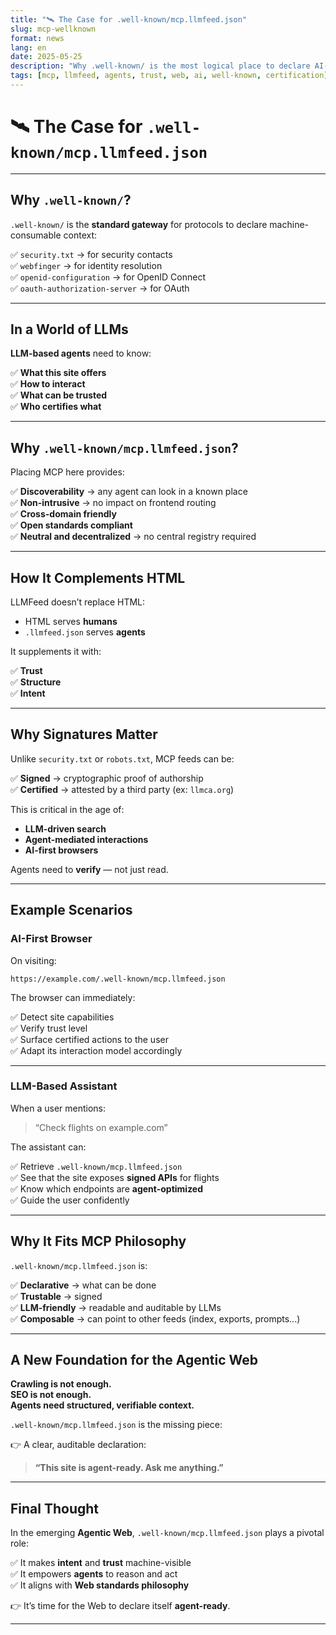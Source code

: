 ```yaml
---
title: "🛰️ The Case for .well-known/mcp.llmfeed.json"
slug: mcp-wellknown
format: news
lang: en
date: 2025-05-25
description: "Why .well-known/ is the most logical place to declare AI-ready interfaces — and why signatures matter."
tags: [mcp, llmfeed, agents, trust, web, ai, well-known, certification]
---
```


# 🛰️ The Case for `.well-known/mcp.llmfeed.json`

---

## Why `.well-known/`?

`.well-known/` is the **standard gateway** for protocols to declare machine-consumable context:

✅ `security.txt` → for security contacts  
✅ `webfinger` → for identity resolution  
✅ `openid-configuration` → for OpenID Connect  
✅ `oauth-authorization-server` → for OAuth  

---

## In a World of LLMs

**LLM-based agents** need to know:

✅ **What this site offers**  
✅ **How to interact**  
✅ **What can be trusted**  
✅ **Who certifies what**  

---

## Why `.well-known/mcp.llmfeed.json`?

Placing MCP here provides:

✅ **Discoverability** → any agent can look in a known place  
✅ **Non-intrusive** → no impact on frontend routing  
✅ **Cross-domain friendly**  
✅ **Open standards compliant**  
✅ **Neutral and decentralized** → no central registry required  

---

## How It Complements HTML

LLMFeed doesn’t replace HTML:

- HTML serves **humans**  
- `.llmfeed.json` serves **agents**

It supplements it with:

✅ **Trust**  
✅ **Structure**  
✅ **Intent**  

---

## Why Signatures Matter

Unlike `security.txt` or `robots.txt`, MCP feeds can be:

✅ **Signed** → cryptographic proof of authorship  
✅ **Certified** → attested by a third party (ex: `llmca.org`)  

This is critical in the age of:

- **LLM-driven search**  
- **Agent-mediated interactions**  
- **AI-first browsers**  

Agents need to **verify** — not just read.

---

## Example Scenarios

### AI-First Browser

On visiting:

```
https://example.com/.well-known/mcp.llmfeed.json
```

The browser can immediately:

✅ Detect site capabilities  
✅ Verify trust level  
✅ Surface certified actions to the user  
✅ Adapt its interaction model accordingly  

---

### LLM-Based Assistant

When a user mentions:

> “Check flights on example.com”

The assistant can:

✅ Retrieve `.well-known/mcp.llmfeed.json`  
✅ See that the site exposes **signed APIs** for flights  
✅ Know which endpoints are **agent-optimized**  
✅ Guide the user confidently  

---

## Why It Fits MCP Philosophy

`.well-known/mcp.llmfeed.json` is:

✅ **Declarative** → what can be done  
✅ **Trustable** → signed  
✅ **LLM-friendly** → readable and auditable by LLMs  
✅ **Composable** → can point to other feeds (index, exports, prompts...)  

---

## A New Foundation for the Agentic Web

**Crawling is not enough.**  
**SEO is not enough.**  
**Agents need structured, verifiable context.**  

`.well-known/mcp.llmfeed.json` is the missing piece:

👉 A clear, auditable declaration:  
> **“This site is agent-ready. Ask me anything.”**

---

## Final Thought

In the emerging **Agentic Web**, `.well-known/mcp.llmfeed.json` plays a pivotal role:

✅ It makes **intent** and **trust** machine-visible  
✅ It empowers **agents** to reason and act  
✅ It aligns with **Web standards philosophy**  

👉 It’s time for the Web to declare itself **agent-ready**.

---